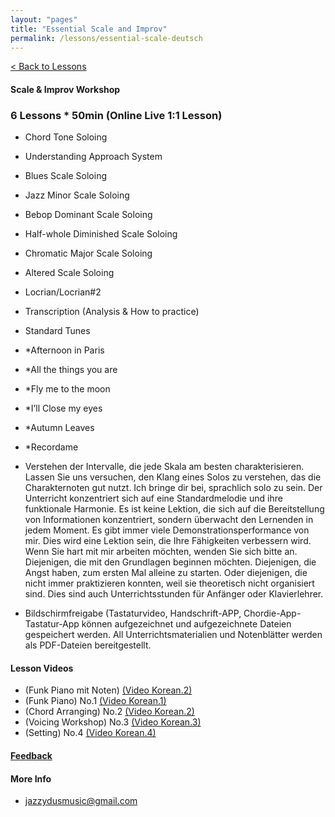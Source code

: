```yaml
---
layout: "pages"
title: "Essential Scale and Improv"
permalink: /lessons/essential-scale-deutsch
---
```

<a href="/lessons">< Back to Lessons</a>

#### Scale & Improv Workshop
### 6 Lessons * 50min (Online Live 1:1 Lesson)

- 	Chord Tone Soloing
-   Understanding Approach System 
- 	Blues Scale Soloing
- 	Jazz Minor Scale Soloing 
- 	Bebop Dominant Scale Soloing
- 	Half-whole Diminished Scale Soloing
- 	Chromatic Major Scale Soloing 
- 	Altered Scale Soloing 
-   Locrian/Locrian#2
- 	Transcription (Analysis & How to practice)
-   Standard Tunes

  - *Afternoon in Paris
  - *All the things you are
  - *Fly me to the moon
  - *I’ll Close my eyes
  - *Autumn Leaves
  - *Recordame 

- Verstehen der Intervalle, die jede Skala am besten charakterisieren. Lassen Sie uns versuchen, den Klang eines Solos zu verstehen, das die Charakternoten gut nutzt. Ich bringe dir bei, sprachlich solo zu sein. Der Unterricht konzentriert sich auf eine Standardmelodie und ihre funktionale Harmonie. Es ist keine Lektion, die sich auf die Bereitstellung von Informationen konzentriert, sondern überwacht den Lernenden in jedem Moment. Es gibt immer viele Demonstrationsperformance von mir. Dies wird eine Lektion sein, die Ihre Fähigkeiten verbessern wird. Wenn Sie hart mit mir arbeiten möchten, wenden Sie sich bitte an. Diejenigen, die mit den Grundlagen beginnen möchten. Diejenigen, die Angst haben, zum ersten Mal alleine zu starten. Oder diejenigen, die nicht immer praktizieren konnten, weil sie theoretisch nicht organisiert sind. Dies sind auch Unterrichtsstunden für Anfänger oder Klavierlehrer.


- Bildschirmfreigabe (Tastaturvideo, Handschrift-APP, Chordie-App-Tastatur-App können aufgezeichnet und aufgezeichnete Dateien gespeichert werden. All Unterrichtsmaterialien und Notenblätter werden als PDF-Dateien bereitgestellt.


#### Lesson Videos 
- (Funk Piano mit Noten) 
    <a href="https://youtu.be/SaeBq5GyAEw" target="_blank"> (Video Korean.2)</a> 
- (Funk Piano) No.1 
    <a href="https://youtu.be/93QkhEATEMc"
    target="_blank"> (Video Korean.1)</a>  
- (Chord Arranging) No.2
    <a href="https://youtu.be/peX0o5pAD2Q" target="_blank"> (Video Korean.2)</a>
- (Voicing Workshop) No.3
    <a href="https://youtu.be/hi-q-cANOEc" target="_blank"> (Video Korean.3)</a>
- (Setting) No.4
    <a href="https://youtu.be/AVtyd8GAnoM" target="_blank"> (Video Korean.4)</a>

#### <a href="https://jjmusic-online.github.io/assets/images/photo13.jpg">Feedback</a>

  
#### More Info
- jazzydusmusic@gmail.com 






